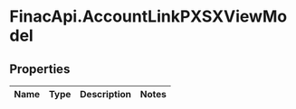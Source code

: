 # FinacApi.AccountLinkPXSXViewModel

## Properties
Name | Type | Description | Notes
------------ | ------------- | ------------- | -------------
